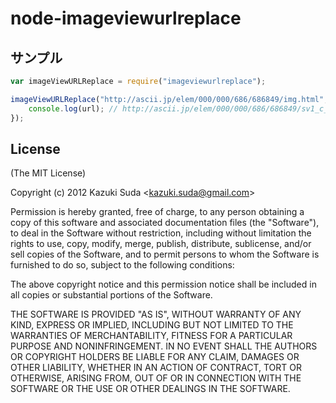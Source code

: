# node-imageviewurlreplace

## サンプル

```js
var imageViewURLReplace = require("imageviewurlreplace");

imageViewURLReplace("http://ascii.jp/elem/000/000/686/686849/img.html", function (error, res, url) {
    console.log(url); // http://ascii.jp/elem/000/000/686/686849/sv1_c_640x480.jpg
});
```

## License

(The MIT License)

Copyright (c) 2012 Kazuki Suda &lt;kazuki.suda@gmail.com&gt;

Permission is hereby granted, free of charge, to any person obtaining a copy of this software and associated documentation files (the "Software"), to deal in the Software without restriction, including without limitation the rights to use, copy, modify, merge, publish, distribute, sublicense, and/or sell copies of the Software, and to permit persons to whom the Software is furnished to do so, subject to the following conditions:

The above copyright notice and this permission notice shall be included in all copies or substantial portions of the Software.

THE SOFTWARE IS PROVIDED "AS IS", WITHOUT WARRANTY OF ANY KIND, EXPRESS OR IMPLIED, INCLUDING BUT NOT LIMITED TO THE WARRANTIES OF MERCHANTABILITY, FITNESS FOR A PARTICULAR PURPOSE AND NONINFRINGEMENT. IN NO EVENT SHALL THE AUTHORS OR COPYRIGHT HOLDERS BE LIABLE FOR ANY CLAIM, DAMAGES OR OTHER LIABILITY, WHETHER IN AN ACTION OF CONTRACT, TORT OR OTHERWISE, ARISING FROM, OUT OF OR IN CONNECTION WITH THE SOFTWARE OR THE USE OR OTHER DEALINGS IN THE SOFTWARE.
